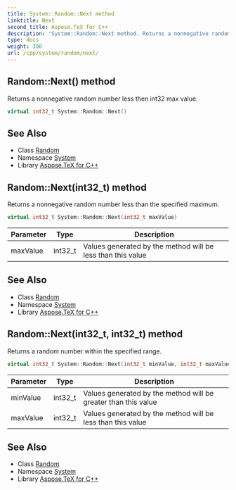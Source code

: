 ```yaml
---
title: System::Random::Next method
linktitle: Next
second_title: Aspose.TeX for C++
description: 'System::Random::Next method. Returns a nonnegative random number less then int32 max value in C++.'
type: docs
weight: 300
url: /cpp/system/random/next/
---
```

## Random::Next() method


Returns a nonnegative random number less then int32 max value.

```cpp
virtual int32_t System::Random::Next()
```

## See Also

* Class [Random](../)
* Namespace [System](../../)
* Library [Aspose.TeX for C++](../../../)
## Random::Next(int32_t) method


Returns a nonnegative random number less than the specified maximum.

```cpp
virtual int32_t System::Random::Next(int32_t maxValue)
```


| Parameter | Type | Description |
| --- | --- | --- |
| maxValue | int32_t | Values generated by the method will be less than this value |

## See Also

* Class [Random](../)
* Namespace [System](../../)
* Library [Aspose.TeX for C++](../../../)
## Random::Next(int32_t, int32_t) method


Returns a random number within the specified range.

```cpp
virtual int32_t System::Random::Next(int32_t minValue, int32_t maxValue)
```


| Parameter | Type | Description |
| --- | --- | --- |
| minValue | int32_t | Values generated by the method will be greater than this value |
| maxValue | int32_t | Values generated by the method will be less than this value |

## See Also

* Class [Random](../)
* Namespace [System](../../)
* Library [Aspose.TeX for C++](../../../)
